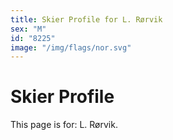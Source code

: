 ```yaml
---
title: Skier Profile for L. Rørvik
sex: "M"
id: "8225"
image: "/img/flags/nor.svg" 
---
```


# Skier Profile

This page is for: L. Rørvik.
    